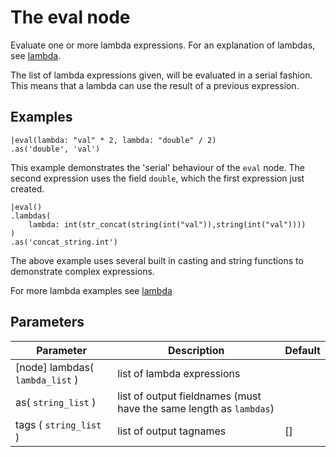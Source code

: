 The eval node
=====================

Evaluate one or more lambda expressions.
For an explanation of lambdas, see [lambda](../dfs_script_language/lambda_expressions.md).

The list of lambda expressions given, will be evaluated in a serial fashion.
This means that a lambda can use the result of a previous expression.


Examples
--------
```dfs  
|eval(lambda: "val" * 2, lambda: "double" / 2)
.as('double', 'val')
```

This example demonstrates the 'serial' behaviour of the `eval` node.
The second expression uses the field `double`, which the first expression just created.

```dfs 
|eval()
.lambdas(
    lambda: int(str_concat(string(int("val")),string(int("val"))))
)
.as('concat_string.int')
```

The above example uses several built in casting and string functions to demonstrate complex expressions.


For more lambda examples see [lambda](../dfs_script_language/lambda_expressions.md)


Parameters
----------

Parameter     | Description | Default 
--------------|-------------|--------- 
[node] lambdas( `lambda_list` )| list of lambda expressions |
as( `string_list` )| list of output fieldnames (must have the same length as `lambdas`)|
tags ( `string_list` )|list of output tagnames | []
